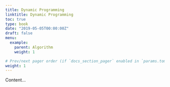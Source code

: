 ```yaml
---
title: Dynamic Programming
linktitle: Dynamic Programming
toc: true
type: book
date: "2019-05-05T00:00:00Z"
draft: false
menu:
  example:
    parent: Algorithm
    weight: 1

# Prev/next pager order (if `docs_section_pager` enabled in `params.toml`)
weight: 1
---
```


Content...
